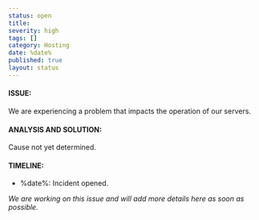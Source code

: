 ```yaml
---
status: open
title:
severity: high
tags: []
category: Hosting
date: %date%
published: true
layout: status
---
```


#### ISSUE:

We are experiencing a problem that impacts the operation of our servers.


#### ANALYSIS AND SOLUTION:

Cause not yet determined.


#### TIMELINE:

* %date%: Incident opened.

*We are working on this issue and will add more details here as soon as possible.*
